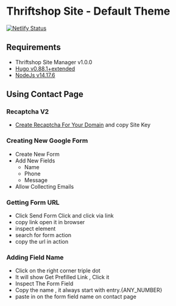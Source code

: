 # Thriftshop Site - Default Theme

[![Netlify Status](https://api.netlify.com/api/v1/badges/17758869-2b98-4ae6-87f3-6206ac5d8578/deploy-status)](https://app.netlify.com/sites/goldcoders/deploys)
## Requirements

-   Thriftshop Site Manager v1.0.0
-   [Hugo v0.88.1+extended](https://gohugo.io/getting-started/installing/)
-   [NodeJs v14.17.6](https://nodejs.org/en/download/)

## Using Contact Page
### Recaptcha V2
- [Create Recaptcha For Your Domain](https://www.google.com/recaptcha/admin/create) and copy Site Key

### Creating New Google Form
- Create New Form
- Add New Fields
  - Name
  - Phone
  - Message
- Allow Collecting Emails

### Getting Form URL
- Click Send Form Click and click via link
- copy link open it in browser
- inspect element
- search for form action
- copy the url in action

### Adding Field Name
- Click on the right corner triple dot
- It will show Get Prefilled Link , Click it
- Inspect The Form Field
- Copy the name , it always start with entry.{ANY_NUMBER}
- paste in on the form field name on contact page
